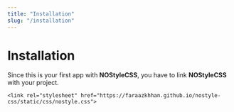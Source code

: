 ```yaml
---
title: "Installation"
slug: "/installation"
---
```


# Installation

Since this is your first app with **NOStyleCSS**, you have to link **NOStyleCSS** with your project.
```
<link rel="stylesheet" href="https://faraazkhhan.github.io/nostyle-css/static/css/nostyle.css">
```

